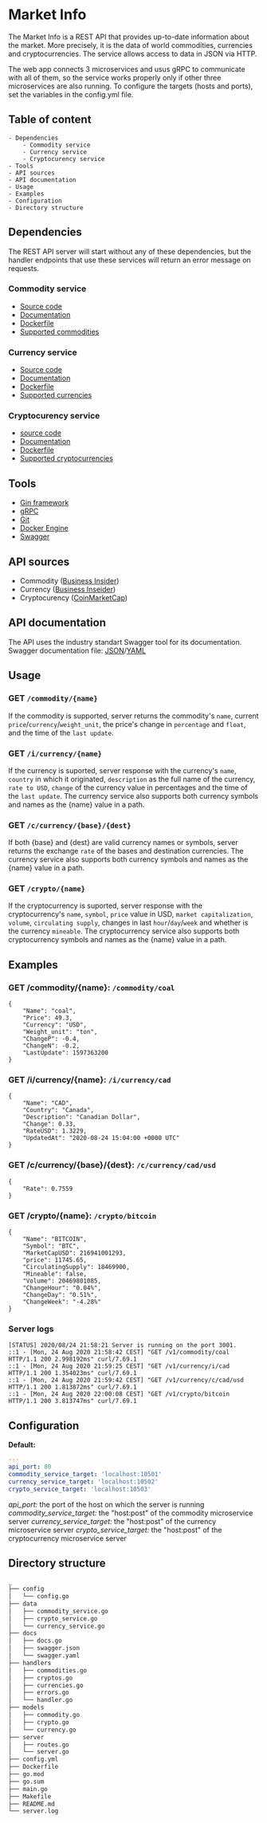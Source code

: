 # Market Info
The Market Info is a REST API that provides up-to-date information about the market. More precisely, it is the data of world commodities, currencies and cryptocurrencies. The service allows access to data in JSON via HTTP.

The web app connects 3 microservices and usus gRPC to communicate with all of them, so the service works properly only if other three microservices are also running. To configure the targets (hosts and ports), set the variables in the config.yml file.

## Table of content
    - Dependencies
        - Commodity service
        - Currency service
        - Cryptocurency service
    - Tools
    - API sources
    - API documentation
    - Usage
    - Examples
    - Configuration
    - Directory structure

## Dependencies
The REST API server will start without any of these dependencies, but the handler endpoints that use these services will return an error message on requests.

### Commodity service
- [Source code](https://github.com/chutified/commodity-prices)
- [Documentation](https://github.com/chutified/commodity-prices/blob/master/README.md)
- [Dockerfile](https://github.com/chutified/commodity-prices/blob/master/Dockerfile)
- [Supported commodities](https://github.com/chutified/commodity-prices#supported-commodities)

### Currency service
- [Source code](https://github.com/chutified/currencies)
- [Documentation](https://github.com/chutified/currencies/blob/master/README.md)
- [Dockerfile](https://github.com/chutified/currencies/blob/master/Dockerfile)
- [Supported currencies](https://github.com/chutified/currencies/blob/master/README.md#supported-currency-codes)

### Cryptocurency service
- [source code](https://github.com/chutified/crypto-currencies)
- [Documentation](https://github.com/chutified/crypto-currencies/blob/master/README.md)
- [Dockerfile](https://github.com/chutified/crypto-currencies)
- [Supported cryptocurrencies](https://github.com/chutified/crypto-currencies/blob/master/docs/currencies.md)

## Tools
- [Gin framework](https://gin-gonic.com)
- [gRPC](https://grpc.io)
- [Git](https://git-scm.com)
- [Docker Engine](https://www.docker.com)
- [Swagger](https://swagger.io)

## API sources
- Commodity ([Business Insider](https://markets.businessinsider.com/currencies))
- Currency ([Business Inseider](https://markets.businessinsider.com/currencies))
- Cryptocurency ([CoinMarketCap](https://coinmarketcap.com/all/views/all))

## API documentation
The API uses the industry standart Swagger tool for its documentation.
Swagger documentation file: <a href="https://github.com/chutified/market-info/blob/master/docs/swagger.json">JSON</a>/<a href="https://github.com/chutified/market-info/blob/master/docs/swagger.yaml">YAML</a>

## Usage
### GET `/commodity/{name}`
If the commodity is supported, server returns the commodity's `name`, current `price`/`currency`/`weight_unit`, the price's change in `percentage` and `float`, and the time of the `last update`.

### GET `/i/currency/{name}`
If the currency is suported, server response with the currency's `name`, `country` in which it originated, `description` as the full name of the currency, `rate to USD`, `change` of the currency value in percentages and the time of the `last update`. The currency service also supports both currency symbols and names as the {name} value in a path.

### GET `/c/currency/{base}/{dest}`
If both {base} and {dest} are valid currency names or symbols, server returns the exchange `rate` of the bases and destination currencies. The currency service also supports both currency symbols and names as the {name} value in a path.

### GET `/crypto/{name}`
If the cryptocurrency is suported, server response with the cryptocurrency's `name`, `symbol`, `price` value in USD, `market capitalization`, `volume`, `circulating supply`, changes in last `hour`/`day`/`week` and whether is the currency `mineable`. The cryptocurrency service also supports both cryptocurrency symbols and names as the {name} value in a path.

## Examples
### GET /commodity/{name}: `/commodity/coal`
```
{
    "Name": "coal",
    "Price": 49.3,
    "Currency": "USD",
    "Weight_unit": "ton",
    "ChangeP": -0.4,
    "ChangeN": -0.2,
    "LastUpdate": 1597363200
}
```

### GET /i/currency/{name}: `/i/currency/cad`
```
{
    "Name": "CAD",
    "Country": "Canada",
    "Description": "Canadian Dollar",
    "Change": 0.33,
    "RateUSD": 1.3229,
    "UpdatedAt": "2020-08-24 15:04:00 +0000 UTC"
}
```

### GET /c/currency/{base}/{dest}: `/c/currency/cad/usd`
```
{
    "Rate": 0.7559
}
```

### GET /crypto/{name}: `/crypto/bitcoin`
```
{
    "Name": "BITCOIN",
    "Symbol": "BTC",
    "MarketCapUSD": 216941001293,
    "price": 11745.65,
    "CirculatingSupply": 18469900,
    "Mineable": false,
    "Volume": 20469801085,
    "ChangeHour": "0.04%",
    "ChangeDay": "0.51%",
    "ChangeWeek": "-4.28%"
}
```

### Server logs
```
[STATUS] 2020/08/24 21:58:21 Server is running on the port 3001.
::1 - [Mon, 24 Aug 2020 21:58:42 CEST] "GET /v1/commodity/coal HTTP/1.1 200 2.998192ms" curl/7.69.1
::1 - [Mon, 24 Aug 2020 21:59:25 CEST] "GET /v1/currency/i/cad HTTP/1.1 200 1.354023ms" curl/7.69.1
::1 - [Mon, 24 Aug 2020 21:59:42 CEST] "GET /v1/currency/c/cad/usd HTTP/1.1 200 1.813872ms" curl/7.69.1
::1 - [Mon, 24 Aug 2020 22:00:08 CEST] "GET /v1/crypto/bitcoin HTTP/1.1 200 3.813747ms" curl/7.69.1
```

## Configuration
**Default:**
```yaml
---
api_port: 80
commodity_service_target: 'localhost:10501'
currency_service_target: 'localhost:10502'
crypto_service_target: 'localhost:10503'
```
*api_port:* the port of the host on which the server is running
*commodity_service_target:* the "host:post" of the commodity microservice server
*currency_service_target:* the "host:post" of the currency microservice server
*crypto_service_target:* the "host:post" of the cryptocurrency microservice server

## Directory structure
```bash
_
├── config
│   └── config.go
├── data
│   ├── commodity_service.go
│   ├── crypto_service.go
│   └── currency_service.go
├── docs
│   ├── docs.go
│   ├── swagger.json
│   └── swagger.yaml
├── handlers
│   ├── commodities.go
│   ├── cryptos.go
│   ├── currencies.go
│   ├── errors.go
│   └── handler.go
├── models
│   ├── commodity.go
│   ├── crypto.go
│   └── currency.go
├── server
│   ├── routes.go
│   └── server.go
├── config.yml
├── Dockerfile
├── go.mod
├── go.sum
├── main.go
├── Makefile
├── README.md
└── server.log
```
